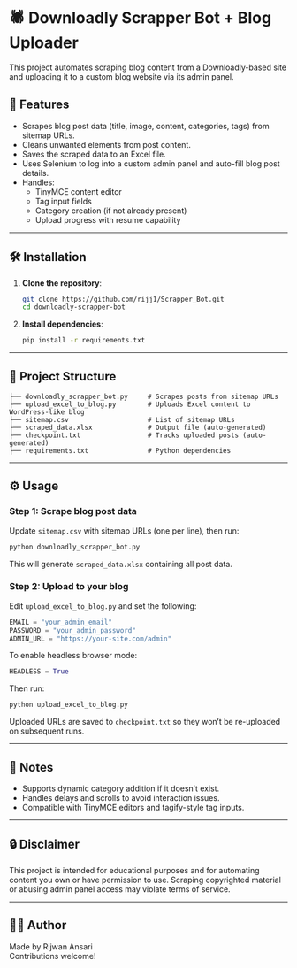 # 🕷️ Downloadly Scrapper Bot + Blog Uploader

This project automates scraping blog content from a Downloadly-based site and uploading it to a custom blog website via its admin panel.

## 📁 Features

- Scrapes blog post data (title, image, content, categories, tags) from sitemap URLs.
- Cleans unwanted elements from post content.
- Saves the scraped data to an Excel file.
- Uses Selenium to log into a custom admin panel and auto-fill blog post details.
- Handles:
  - TinyMCE content editor
  - Tag input fields
  - Category creation (if not already present)
  - Upload progress with resume capability

---

## 🛠️ Installation

1. **Clone the repository**:
   ```bash
   git clone https://github.com/rijj1/Scrapper_Bot.git
   cd downloadly-scrapper-bot
   ```

2. **Install dependencies**:
   ```bash
   pip install -r requirements.txt
   ```

---

## 📂 Project Structure

```
├── downloadly_scrapper_bot.py     # Scrapes posts from sitemap URLs
├── upload_excel_to_blog.py        # Uploads Excel content to WordPress-like blog
├── sitemap.csv                    # List of sitemap URLs
├── scraped_data.xlsx              # Output file (auto-generated)
├── checkpoint.txt                 # Tracks uploaded posts (auto-generated)
├── requirements.txt               # Python dependencies
```

---

## ⚙️ Usage

### Step 1: Scrape blog post data

Update `sitemap.csv` with sitemap URLs (one per line), then run:

```bash
python downloadly_scrapper_bot.py
```

This will generate `scraped_data.xlsx` containing all post data.

### Step 2: Upload to your blog

Edit `upload_excel_to_blog.py` and set the following:
```python
EMAIL = "your_admin_email"
PASSWORD = "your_admin_password"
ADMIN_URL = "https://your-site.com/admin"
```

To enable headless browser mode:
```python
HEADLESS = True
```

Then run:
```bash
python upload_excel_to_blog.py
```

Uploaded URLs are saved to `checkpoint.txt` so they won’t be re-uploaded on subsequent runs.

---

## 🧠 Notes

- Supports dynamic category addition if it doesn’t exist.
- Handles delays and scrolls to avoid interaction issues.
- Compatible with TinyMCE editors and tagify-style tag inputs.

---

## 🔒 Disclaimer

This project is intended for educational purposes and for automating content you own or have permission to use. Scraping copyrighted material or abusing admin panel access may violate terms of service.

---

## 👨‍💻 Author

Made by Rijwan Ansari  
Contributions welcome!
